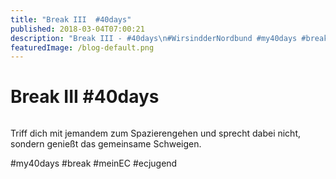 ```yaml
---
title: "Break III  #40days"
published: 2018-03-04T07:00:21
description: "Break III - #40days\n#WirsindderNordbund #my40days #break #meinEC #ecjugend"
featuredImage: /blog-default.png
---
```


# Break III  #40days

<img loading="lazy" src="/old/40DAYS_03-04_IN-break3.jpg" alt>

Triff dich mit jemandem zum Spazierengehen und sprecht dabei nicht, sondern genießt das gemeinsame Schweigen.

#my40days #break #meinEC #ecjugend